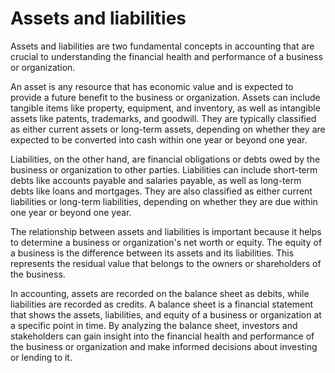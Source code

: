 # Assets and liabilities

Assets and liabilities are two fundamental concepts in accounting that are crucial to understanding the financial health and performance of a business or organization.

An asset is any resource that has economic value and is expected to provide a future benefit to the business or organization. Assets can include tangible items like property, equipment, and inventory, as well as intangible assets like patents, trademarks, and goodwill. They are typically classified as either current assets or long-term assets, depending on whether they are expected to be converted into cash within one year or beyond one year.

Liabilities, on the other hand, are financial obligations or debts owed by the business or organization to other parties. Liabilities can include short-term debts like accounts payable and salaries payable, as well as long-term debts like loans and mortgages. They are also classified as either current liabilities or long-term liabilities, depending on whether they are due within one year or beyond one year.

The relationship between assets and liabilities is important because it helps to determine a business or organization's net worth or equity. The equity of a business is the difference between its assets and its liabilities. This represents the residual value that belongs to the owners or shareholders of the business.

In accounting, assets are recorded on the balance sheet as debits, while liabilities are recorded as credits. A balance sheet is a financial statement that shows the assets, liabilities, and equity of a business or organization at a specific point in time. By analyzing the balance sheet, investors and stakeholders can gain insight into the financial health and performance of the business or organization and make informed decisions about investing or lending to it.